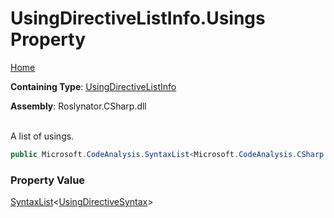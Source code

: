 # UsingDirectiveListInfo\.Usings Property

[Home](../../../../../README.md)

**Containing Type**: [UsingDirectiveListInfo](../README.md)

**Assembly**: Roslynator\.CSharp\.dll

\
A list of usings\.

```csharp
public Microsoft.CodeAnalysis.SyntaxList<Microsoft.CodeAnalysis.CSharp.Syntax.UsingDirectiveSyntax> Usings { get; }
```

### Property Value

[SyntaxList](https://docs.microsoft.com/en-us/dotnet/api/microsoft.codeanalysis.syntaxlist-1)\<[UsingDirectiveSyntax](https://docs.microsoft.com/en-us/dotnet/api/microsoft.codeanalysis.csharp.syntax.usingdirectivesyntax)>

